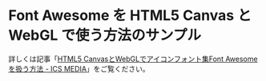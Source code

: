 # Font Awesome を HTML5 Canvas と WebGL で使う方法のサンプル

詳しくは記事「[HTML5 CanvasとWebGLでアイコンフォント集Font Awesomeを扱う方法 \- ICS MEDIA](https://ics.media/entry/8385)」をご覧ください。
